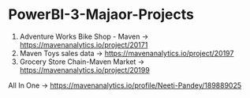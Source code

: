 # PowerBI-3-Majaor-Projects


1. Adventure Works Bike Shop - Maven -> https://mavenanalytics.io/project/20171
2. Maven Toys sales data -> https://mavenanalytics.io/project/20197
3. Grocery Store Chain-Maven Market -> https://mavenanalytics.io/project/20199
   
All In One -> https://mavenanalytics.io/profile/Neeti-Pandey/189889025
